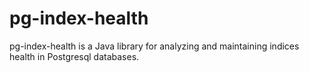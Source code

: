 # pg-index-health
pg-index-health is a Java library for analyzing and maintaining indices health in Postgresql databases.
